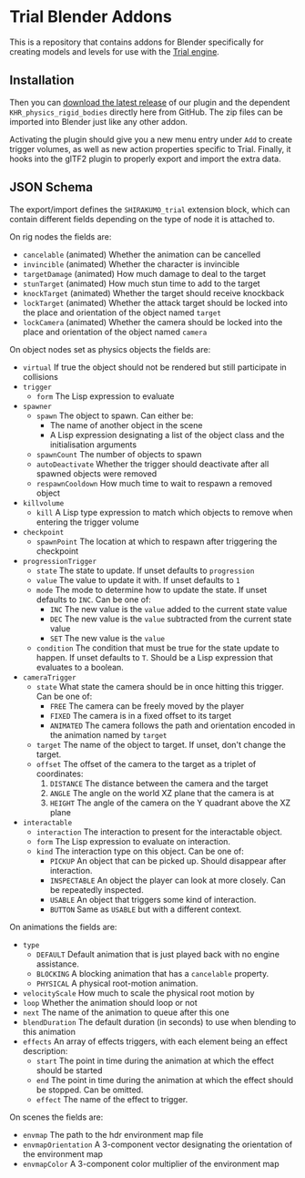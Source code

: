 # Trial Blender Addons
This is a repository that contains addons for Blender specifically for creating models and levels for use with the [Trial engine](https://shirakumo.org/projects/trial).

## Installation
Then you can [download the latest release](https://github.com/Shirakumo/trial-blender-addons/releases/latest/) of our plugin and the dependent ``KHR_physics_rigid_bodies`` directly here from GitHub. The zip files can be imported into Blender just like any other addon.

Activating the plugin should give you a new menu entry under ``Add`` to create trigger volumes, as well as new action properties specific to Trial. Finally, it hooks into the glTF2 plugin to properly export and import the extra data.

## JSON Schema
The export/import defines the ``SHIRAKUMO_trial`` extension block, which can contain different fields depending on the type of node it is attached to.

On rig nodes the fields are:

- ``cancelable`` (animated) Whether the animation can be cancelled
- ``invincible`` (animated) Whether the character is invincible
- ``targetDamage`` (animated) How much damage to deal to the target
- ``stunTarget`` (animated) How much stun time to add to the target
- ``knockTarget`` (animated) Whether the target should receive knockback
- ``lockTarget`` (animated) Whether the attack target should be locked into the place and orientation of the object named ``target``
- ``lockCamera`` (animated) Whether the camera should be locked into the place and orientation of the object named ``camera``

On object nodes set as physics objects the fields are:

- ``virtual`` If true the object should not be rendered but still participate in collisions
- ``trigger``
  - ``form`` The Lisp expression to evaluate
- ``spawner``
  - ``spawn`` The object to spawn. Can either be:
    - The name of another object in the scene
    - A Lisp expression designating a list of the object class and the initialisation arguments
  - ``spawnCount`` The number of objects to spawn
  - ``autoDeactivate`` Whether the trigger should deactivate after all spawned objects were removed
  - ``respawnCooldown`` How much time to wait to respawn a removed object
- ``killvolume``
  - ``kill`` A Lisp type expression to match which objects to remove when entering the trigger volume
- ``checkpoint``
  - ``spawnPoint`` The location at which to respawn after triggering the checkpoint
- ``progressionTrigger``
  - ``state`` The state to update. If unset defaults to ``progression``
  - ``value`` The value to update it with. If unset defaults to ``1``
  - ``mode`` The mode to determine how to update the state. If unset defaults to ``INC``. Can be one of:
    - ``INC`` The new value is the ``value`` added to the current state value
    - ``DEC`` The new value is the ``value`` subtracted from the current state value
    - ``SET`` The new value is the ``value``
  - ``condition`` The condition that must be true for the state update to happen. If unset defaults to ``T``. Should be a Lisp expression that evaluates to a boolean.
- ``cameraTrigger``
  - ``state`` What state the camera should be in once hitting this trigger. Can be one of:
    - ``FREE`` The camera can be freely moved by the player
    - ``FIXED`` The camera is in a fixed offset to its target
    - ``ANIMATED`` The camera follows the path and orientation encoded in the animation named by ``target``
  - ``target`` The name of the object to target. If unset, don't change the target.
  - ``offset`` The offset of the camera to the target as a triplet of coordinates:
    1. ``DISTANCE`` The distance between the camera and the target
    2. ``ANGLE`` The angle on the world XZ plane that the camera is at
    3. ``HEIGHT`` The angle of the camera on the Y quadrant above the XZ plane
- ``interactable``
  - ``interaction`` The interaction to present for the interactable object.
  - ``form`` The Lisp expression to evaluate on interaction.
  - ``kind`` The interaction type on this object. Can be one of:
    - ``PICKUP`` An object that can be picked up. Should disappear after interaction.
    - ``INSPECTABLE`` An object the player can look at more closely. Can be repeatedly inspected.
    - ``USABLE`` An object that triggers some kind of interaction.
    - ``BUTTON`` Same as ``USABLE`` but with a different context.

On animations the fields are:

- ``type`` 
  - ``DEFAULT`` Default animation that is just played back with no engine assistance.
  - ``BLOCKING`` A blocking animation that has a ``cancelable`` property.
  - ``PHYSICAL`` A physical root-motion animation.
- ``velocityScale`` How much to scale the physical root motion by
- ``loop`` Whether the animation should loop or not
- ``next`` The name of the animation to queue after this one
- ``blendDuration`` The default duration (in seconds) to use when blending to this animation
- ``effects`` An array of effects triggers, with each element being an effect description:
  - ``start`` The point in time during the animation at which the effect should be started
  - ``end`` The point in time during the animation at which the effect should be stopped. Can be omitted.
  - ``effect`` The name of the effect to trigger.

On scenes the fields are:

- ``envmap`` The path to the hdr environment map file
- ``envmapOrientation`` A 3-component vector designating the orientation of the environment map
- ``envmapColor`` A 3-component color multiplier of the environment map

